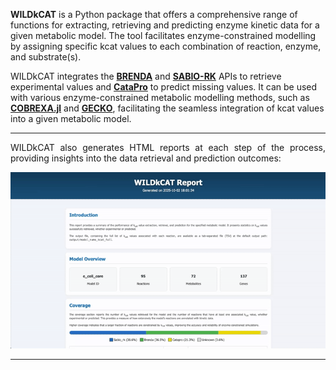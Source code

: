 **WILDkCAT** is a Python package that offers a comprehensive range of functions for extracting, retrieving and predicting enzyme kinetic data for a given metabolic model. The tool facilitates enzyme-constrained modelling by assigning specific kcat values to each combination of reaction, enzyme, and substrate(s).

WILDkCAT integrates the **[BRENDA](https://www.brenda-enzymes.org/)** and **[SABIO-RK](https://sabiork.h-its.org/)** APIs to retrieve experimental values and **[CataPro](https://github.com/zchwang/CataPro)** to predict missing values. It can be used with various enzyme-constrained metabolic modelling methods, such as **[COBREXA.jl](https://github.com/COBREXA/COBREXA.jl)** and **[GECKO](https://github.com/SysBioChalmers/GECKO)**, facilitating the seamless integration of kcat values into a given metabolic model.

---
<div style="text-align: justify">WILDkCAT also generates HTML reports at each step of the process, providing insights into the data retrieval and prediction outcomes: </div>

<p align="center"> <img src="../report_example.gif" alt="WILDkCAT Report Demo" width="700"/> </p>

___ 